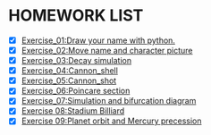 ﻿# HOMEWORK LIST



- [x] [Exercise_01:Draw your name with python.](https://www.zybuluo.com/lss9728/note/503587)
- [x] [Exercise_02:Move name and character picture](https://www.zybuluo.com/lss9728/note/513551)
- [x] [Exercise_03:Decay simulation](https://www.zybuluo.com/lss9728/note/522979)
- [x] [Exercise_04:Cannon_shell](https://www.zybuluo.com/lss9728/note/534188)
- [x] [Exercise_05:Cannon_shot](https://www.zybuluo.com/lss9728/note/542155)
- [x] [Exercise_06:Poincare section](https://www.zybuluo.com/lss9728/note/550192)
- [x] [Exercise_07:Simulation and bifurcation diagram](https://www.zybuluo.com/lss9728/note/565809)
- [x] [Exercise 08:Stadium Billiard](https://www.zybuluo.com/lss9728/note/573498)
- [x] [Exercise 09:Planet orbit and Mercury precession](https://www.zybuluo.com/lss9728/note/581493)
